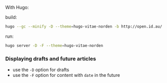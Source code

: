 With Hugo:

build:

```bash
hugo --gc --minify -D --theme=hugo-vitae-norden -b http://open.id.au/
```

run:

```bash
hugo server -D -F --theme=hugo-vitae-norden
```

### Displaying drafts and future articles

- use the `-D` option for drafts
- use the `-F` option for content with `date` in the future
